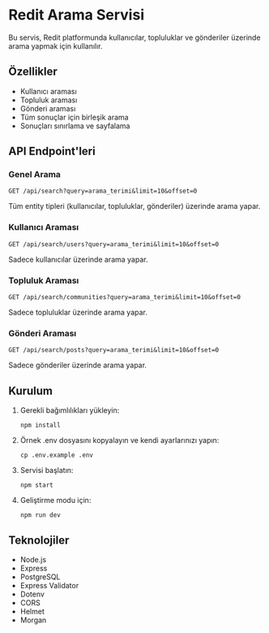 # Redit Arama Servisi

Bu servis, Redit platformunda kullanıcılar, topluluklar ve gönderiler üzerinde arama yapmak için kullanılır.

## Özellikler

- Kullanıcı araması
- Topluluk araması
- Gönderi araması
- Tüm sonuçlar için birleşik arama
- Sonuçları sınırlama ve sayfalama

## API Endpoint'leri

### Genel Arama
`GET /api/search?query=arama_terimi&limit=10&offset=0`

Tüm entity tipleri (kullanıcılar, topluluklar, gönderiler) üzerinde arama yapar.

### Kullanıcı Araması
`GET /api/search/users?query=arama_terimi&limit=10&offset=0`

Sadece kullanıcılar üzerinde arama yapar.

### Topluluk Araması
`GET /api/search/communities?query=arama_terimi&limit=10&offset=0`

Sadece topluluklar üzerinde arama yapar.

### Gönderi Araması
`GET /api/search/posts?query=arama_terimi&limit=10&offset=0`

Sadece gönderiler üzerinde arama yapar.

## Kurulum

1. Gerekli bağımlılıkları yükleyin:
   ```
   npm install
   ```

2. Örnek .env dosyasını kopyalayın ve kendi ayarlarınızı yapın:
   ```
   cp .env.example .env
   ```

3. Servisi başlatın:
   ```
   npm start
   ```

4. Geliştirme modu için:
   ```
   npm run dev
   ```

## Teknolojiler

- Node.js
- Express
- PostgreSQL
- Express Validator
- Dotenv
- CORS
- Helmet
- Morgan